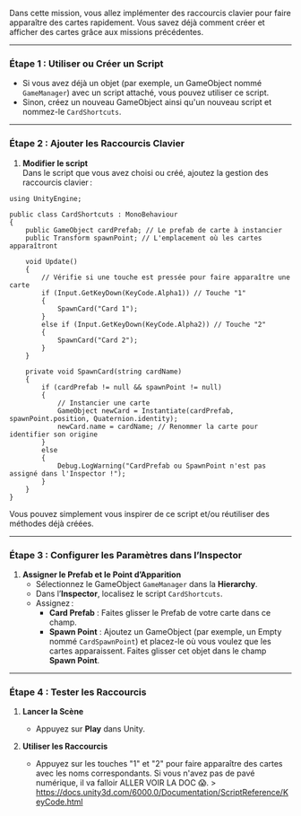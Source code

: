 Dans cette mission, vous allez implémenter des raccourcis clavier pour faire apparaître des cartes rapidement. Vous savez déjà comment créer et afficher des cartes grâce aux missions précédentes.

---

### Étape 1 : Utiliser ou Créer un Script

-  Si vous avez déjà un objet (par exemple, un GameObject nommé `GameManager`) avec un script attaché, vous pouvez utiliser ce script.
-  Sinon, créez un nouveau GameObject ainsi qu'un nouveau script et nommez-le `CardShortcuts`.

---

### Étape 2 : Ajouter les Raccourcis Clavier

1. **Modifier le script**  
    Dans le script que vous avez choisi ou créé, ajoutez la gestion des raccourcis clavier :

```
using UnityEngine;

public class CardShortcuts : MonoBehaviour
{
    public GameObject cardPrefab; // Le prefab de carte à instancier
    public Transform spawnPoint; // L'emplacement où les cartes apparaîtront

    void Update()
    {
        // Vérifie si une touche est pressée pour faire apparaître une carte
        if (Input.GetKeyDown(KeyCode.Alpha1)) // Touche "1"
        {
            SpawnCard("Card 1");
        }
        else if (Input.GetKeyDown(KeyCode.Alpha2)) // Touche "2"
        {
            SpawnCard("Card 2");
        }
    }

    private void SpawnCard(string cardName)
    {
        if (cardPrefab != null && spawnPoint != null)
        {
            // Instancier une carte
            GameObject newCard = Instantiate(cardPrefab, spawnPoint.position, Quaternion.identity);
            newCard.name = cardName; // Renommer la carte pour identifier son origine
        }
        else
        {
            Debug.LogWarning("CardPrefab ou SpawnPoint n'est pas assigné dans l'Inspector !");
        }
    }
}

```

Vous pouvez simplement vous inspirer de ce script et/ou réutiliser des méthodes déjà créées.

---
### Étape 3 : Configurer les Paramètres dans l’Inspector

1. **Assigner le Prefab et le Point d’Apparition**
    - Sélectionnez le GameObject `GameManager` dans la **Hierarchy**.
    - Dans l’**Inspector**, localisez le script `CardShortcuts`.
    - Assignez :
        - **Card Prefab** : Faites glisser le Prefab de votre carte dans ce champ.
        - **Spawn Point** : Ajoutez un GameObject (par exemple, un Empty nommé `CardSpawnPoint`) et placez-le où vous voulez que les cartes apparaissent. Faites glisser cet objet dans le champ **Spawn Point**.

---

### Étape 4 : Tester les Raccourcis

1. **Lancer la Scène**
    - Appuyez sur **Play** dans Unity.
    
2. **Utiliser les Raccourcis**
    - Appuyez sur les touches "1" et "2" pour faire apparaître des cartes avec les noms correspondants. Si vous n'avez pas de pavé numérique, il va falloir ALLER VOIR LA DOC 😱. > https://docs.unity3d.com/6000.0/Documentation/ScriptReference/KeyCode.html